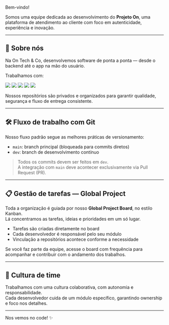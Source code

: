 Bem-vindo!

Somos uma equipe dedicada ao desenvolvimento do **Projeto On**, uma plataforma de atendimento ao cliente com foco em autenticidade, experiência e inovação.

---

## 🧠 Sobre nós

Na On Tech & Co, desenvolvemos software de ponta a ponta — desde o backend até o app na mão do usuário. 

Trabalhamos com:
<p align="left">
  <img src="https://img.shields.io/badge/-Angular-DD0031?style=for-the-badge&logo=angular&logoColor=white" />
  <img src="https://img.shields.io/badge/-.NET-512BD4?style=for-the-badge&logo=dotnet&logoColor=white" />
  <img src="https://img.shields.io/badge/-SQL-4479A1?style=for-the-badge&logo=postgresql&logoColor=white" />
  <img src="https://img.shields.io/badge/-Redis-DC382D?style=for-the-badge&logo=redis&logoColor=white" />
  <img src="https://img.shields.io/badge/-Python-3776AB?style=for-the-badge&logo=python&logoColor=white" />
</p>

Nossos repositórios são privados e organizados para garantir qualidade, segurança e fluxo de entrega consistente.

---

## 🛠️ Fluxo de trabalho com Git

Nosso fluxo padrão segue as melhores práticas de versionamento:

- `main`: branch principal (bloqueada para commits diretos)
- `dev`: branch de desenvolvimento contínuo

> Todos os commits devem ser feitos em `dev`.  
> A integração com `main` deve acontecer exclusivamente via Pull Request (PR).

---

## 📋 Gestão de tarefas — Global Project

Toda a organização é guiada por nosso **Global Project Board**, no estilo Kanban.  
Lá concentramos as tarefas, ideias e prioridades em um só lugar.

- Tarefas são criadas diretamente no board
- Cada desenvolvedor é responsável pelo seu módulo
- Vinculação a repositórios acontece conforme a necessidade

Se você faz parte da equipe, acesse o board com frequência para acompanhar e contribuir com o andamento dos trabalhos.

---

## 🤝 Cultura de time

Trabalhamos com uma cultura colaborativa, com autonomia e responsabilidade.  
Cada desenvolvedor cuida de um módulo específico, garantindo ownership e foco nos detalhes.

---

Nos vemos no code! ✨
